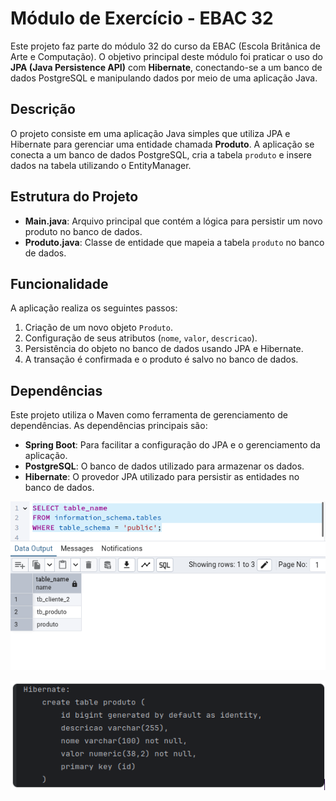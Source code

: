 # Módulo de Exercício - EBAC 32

Este projeto faz parte do módulo 32 do curso da EBAC (Escola Britânica de Arte e Computação). O objetivo principal deste módulo foi praticar o uso do **JPA (Java Persistence API)** com **Hibernate**, conectando-se a um banco de dados PostgreSQL e manipulando dados por meio de uma aplicação Java.

## Descrição

O projeto consiste em uma aplicação Java simples que utiliza JPA e Hibernate para gerenciar uma entidade chamada **Produto**. A aplicação se conecta a um banco de dados PostgreSQL, cria a tabela `produto` e insere dados na tabela utilizando o EntityManager.

## Estrutura do Projeto

- **Main.java**: Arquivo principal que contém a lógica para persistir um novo produto no banco de dados.
- **Produto.java**: Classe de entidade que mapeia a tabela `produto` no banco de dados.

## Funcionalidade

A aplicação realiza os seguintes passos:

1. Criação de um novo objeto `Produto`.
2. Configuração de seus atributos (`nome`, `valor`, `descricao`).
3. Persistência do objeto no banco de dados usando JPA e Hibernate.
4. A transação é confirmada e o produto é salvo no banco de dados.

## Dependências

Este projeto utiliza o Maven como ferramenta de gerenciamento de dependências. As dependências principais são:

- **Spring Boot**: Para facilitar a configuração do JPA e o gerenciamento da aplicação.
- **PostgreSQL**: O banco de dados utilizado para armazenar os dados.
- **Hibernate**: O provedor JPA utilizado para persistir as entidades no banco de dados.

![Pasted image.png](Pasted%20image.png)

![img.png](img.png)